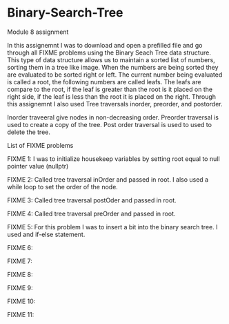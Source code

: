 # Binary-Search-Tree
Module 8 assignment

In this assignemnt I was to download and open a prefilled file and go through all FIXME problems using the Binary Seach Tree data structure. 
This type of data structure allows us to maintain a sorted list of numbers, sorting them in a tree like image. When the numbers are being sorted they are evaluated to be sorted right or left. The current number being evaluated is called a root, the following numbers are called leafs. The leafs are compare to the root, if the leaf is greater than the root is it placed on the right side, if the leaf is less than the root it is placed on the right. Through this assignemnt I also used Tree traversals inorder, preorder, and postorder. 

Inorder traveeral give nodes in non-decreasing order.
Preorder traversal is used to create a copy of the tree.
Post order traversal is used to used to delete the tree.

List of FIXME problems

FIXME 1:
I was to initialize housekeep variables by setting root equal to null pointer value (nullptr)

FIXME 2:
Called tree traversal inOrder and passed in root. I also used a while loop to set the order of the node. 

FIXME 3:
Called tree traversal postOder and passed in root. 

FIXME 4:
Called tree traversal preOrder and passed in root.

FIXME 5:
For this problem I was to insert a bit into the binary search tree. I used and if-else statement.

FIXME 6:

FIXME 7:

FIXME 8:

FIXME 9:

FIXME 10:

FIXME 11:

